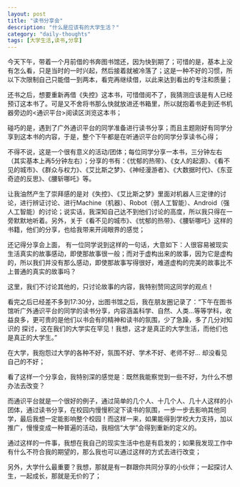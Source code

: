 ```yaml
---
layout: post
title: "读书分享会"
description: "什么是应该有的大学生活？"
category: "daily-thoughts"
tags: [大学生活,读书,分享]
---
```

今天下午，带着一个月前借的书奔图书馆还，因为快到期了；可惜的是，基本上没有怎么看，只是当时的一时兴起，然后接着就被冷落了；这是一种不好的习惯，所以下次限制自己只能借一到两本，看完再继续借，以此来达到看出的专注和质量；

还书之后，想要重新再借《失控》这本书，可惜借阅不了，我猜测应该是有人已经预订这本书了。可是又不舍将书那么快就放进还书箱里，所以就抱着书走到还书机器旁边的<通识平台>阅读区浏览这本书；

碰巧的是，遇到了广外通识平台的同学准备进行读书分享；而且主题刚好有同学分享到这本书的内容，于是，整个下午都是在听通识平台的同学分享读书心得；

不得不说，这是一个很有意义的活动/团体；每位同学分享一本书，三分钟左右（其实基本上再5分钟左右）；分享的书有：《忧郁的热带》、《女人的起源》、《看不见的城市》、《群众与权力》、《艾比斯之梦》、《神经漫游者》、《大数据时代》、《东亚奇迹的反思》、《腰斩哪吒》等。

让我油然产生了崇拜感的是对《失控》、《艾比斯之梦》里面对机器人三定律的讨论，进行辨证讨论、进行Machine（机器）、Robot（弱人工智能）、Android（强人工智能）的讨论；说实话，我深知自己达不到他们讨论的高度，所以我只得在一旁默默地听着。另外，关于《看不见的城市》、《忧郁的热带》、《腰斩哪吒》这样的书籍，他们的分享，也给我带来开阔眼界的感觉；

还记得分享会上面， 有一位同学说到这样的一句话，大意如下：人很容易被现实生活真实的故事感动，即使那故事很一般；而对于虚构出来的故事，因为它是虚构的，所以我们并没有那么感动，即使那故事写得很好，难道虚构的完美的故事比不上普通的真实的故事吗？

这里，我们不讨论其他的，只讨论故事的内容，我特别赞同这同学的观点！

看完之后已经差不多到17:30分，出图书馆之后，我在朋友圈记录了：“下午在图书馆听广外通识平台的同学的读书分享，内容涵盖科学、自然、人类...等等学科，收益良多，更可贵的是他们以书会有的精神和读书的氛围，少了急躁，多了几分对知识的 探讨，这在我们的大学实在罕见！我想，这才是真正的大学生活，而他们也是真正的大学生。”

在大学，我抱怨过大学的各种不好，氛围不好、学术不好、老师不好... 却没看见自己的不好； 

看了这样一个分享会，我特别深的感觉是：既然我能察觉到一些不好，为什么不想办法去改变？

而通识平台就是一个很好的例子，通过简单的几个人、十几个人、几十人这样的小团体，通过读书分享，在校园内慢慢积淀下读书的氛围，一步一步去影响其他同学，最后我想一定能影响整个校园！而这样一来，如果能得到学校大力支持，加以推广，慢慢变成一种普遍的活动，我相信“大学”会得到重新的定义的。

通过这样的一件事，我想在我自己的现实生活中也是有启发的；如果我发现工作中有什么不符合我的期望的，那么我也可以通过这样的方式去进行改变；

另外，大学什么最重要？我想，那就是有一群跟你共同分享的小伙伴；一起探讨人生，一起成长，那就是无价的了；
